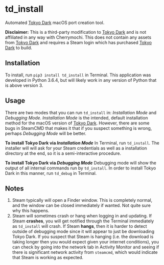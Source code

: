 # td_install
Automated [Tokyo Dark](http://www.tokyodark.com/) macOS port creation tool.

**Disclaimer:** This is a third-party modification to
[Tokyo Dark](http://www.tokyodark.com/) and is not affiliated in any way with
Cherrymochi. This does not contain any assets from
[Tokyo Dark](http://www.tokyodark.com/) and requires a Steam login which has
purchased [Tokyo Dark](http://www.tokyodark.com/) to build.

## Installation
To install, run `pip3 install td_install` in Terminal. This application was
developed in Python 3.6.4, but will likely work in any version of Python that
is above version 3.

## Usage
There are two modes that you can run `td_install` in: *Installation Mode* and
*Debugging Mode*. *Installation Mode* is the intended, default installation
method for the macOS version of [Tokyo Dark](http://www.tokyodark.com/).
However, there are some bugs in SteamCMD that makes it that if you suspect
something is wrong, perhaps *Debugging Mode* will be better.

**To install Tokyo Dark via *Installation Mode***
In Terminal, run `td_install`. The installer will will ask for your Steam
credentials as well as a installation directory at the end, so it is a
semi-interactive procedure.

**To install Tokyo Dark via *Debugging Mode***
Debugging mode will show the output of all internal commands run by `td_install`.
In order to install Tokyo Dark in this manner, run `td_debug` in Terminal.

## Notes
1. Steam typically will open a Finder window. This is completely normal,
and the window can be closed immediately if wanted. Not quite sure why this
happens.
2. Steam will sometimes crash or hang when logging in and updating. If 
Steam **crashes**, you will get notified through the Terminal immediately as
`td_install` will crash. If Steam **hangs**, then it is harder to detect 
outside of debugging mode since it will appear to just be downloading Tokyo
Dark. If you suspect that Steam is hanging (i.e. the download is taking longer
then you would expect given your internet conditions), you can check by going 
into the network tab in Activity Monitor and seeing if there is significant network
activity from `steamcmd`, which would indicate that Steam is working as expected.
